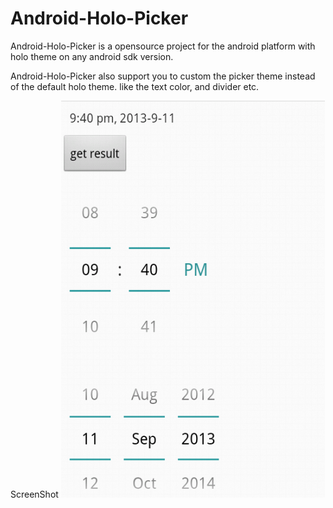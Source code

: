 Android-Holo-Picker
===================

Android-Holo-Picker is a opensource project for the android platform with holo theme on any android sdk version.


Android-Holo-Picker also support you to custom the picker theme instead of the default holo theme. like the text color, and divider etc.

ScreenShot 
![](/raw/screenshot.png)
